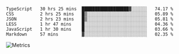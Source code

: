 <!--START_SECTION:waka-->

```text
TypeScript   30 hrs 25 mins  ██████████████████▓░░░░░░   74.17 %
CSS          2 hrs 25 mins   █▒░░░░░░░░░░░░░░░░░░░░░░░   05.89 %
JSON         2 hrs 23 mins   █▒░░░░░░░░░░░░░░░░░░░░░░░   05.81 %
LESS         1 hr 47 mins    █░░░░░░░░░░░░░░░░░░░░░░░░   04.36 %
JavaScript   1 hr 30 mins    █░░░░░░░░░░░░░░░░░░░░░░░░   03.66 %
Markdown     57 mins         ▓░░░░░░░░░░░░░░░░░░░░░░░░   02.35 %
```

<!--END_SECTION:waka-->

![Metrics](https://metrics.lecoq.io/TachibanaKimika?template=classic&base.activity=0&base.community=0&base.repositories=0&languages=1&isocalendar=1&isocalendar.duration=half-year&languages.limit=8&languages.sections=most-used&languages.colors=github&languages.threshold=0%25&languages.indepth=false&languages.recent.load=300&languages.recent.days=14&config.timezone=Asia%2FShanghai)
